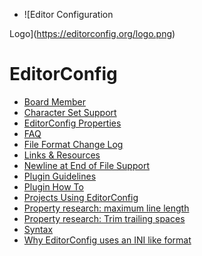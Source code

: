 * ![Editor Configuration

 Logo](https://editorconfig.org/logo.png)

# EditorConfig

- [Board Member](Board-Member)
- [Character Set Support](Character-Set-Support)
- [EditorConfig Properties](EditorConfig-Properties)
- [FAQ](FAQ)
- [File Format Change Log](File-Format-Change-Log)
- [Links & Resources](Links-&-Resources)
- [Newline at End of File Support](Newline-at-End-of-File-Support)
- [Plugin Guidelines](Plugin-Guidelines)
- [Plugin How To](Plugin-How-To)
- [Projects Using EditorConfig](Projects-Using-EditorConfig)
- [Property research: maximum line length](Property-research%3A-maximum-line-length)
- [Property research: Trim trailing spaces](Property-research%3A-Trim-trailing-spaces)
- [Syntax](Syntax)
- [Why EditorConfig uses an INI like format](Why-EditorConfig-uses-an-INI-like-format)